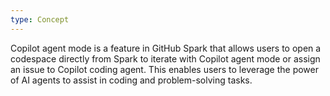 ```yaml
---
type: Concept
---
```


Copilot agent mode is a feature in GitHub Spark that allows users to open a codespace directly from Spark to iterate with Copilot agent mode or assign an issue to Copilot coding agent. This enables users to leverage the power of AI agents to assist in coding and problem-solving tasks.